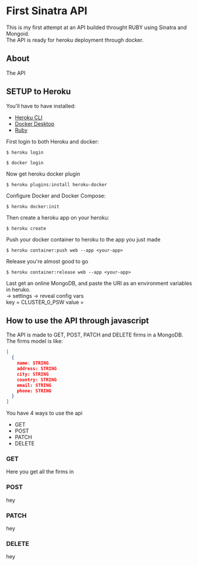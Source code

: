 # First Sinatra API

This is my first attempt at an API builded throught RUBY using Sinatra and Mongoid. </br>
The API is ready for heroku deployment through docker. 

## About 
The API 

## SETUP to Heroku 
You'll have to have installed: 
* [Heroku CLI](https://devcenter.heroku.com/articles/heroku-cli#download-and-install)
* [Docker Desktop](https://www.docker.com/products/docker-desktop)
* [Ruby](https://www.ruby-lang.org/en/downloads/) 

First login to both Heroku and docker:
```
$ heroku login 
```
```
$ docker login 
```
Now get heroku docker plugin
```
$ heroku plugins:install heroku-docker  
```
Configure Docker and Docker Compose:
```
$ heroku docker:init  
```
Then create a heroku app on your heroku:
```
$ heroku create 
```
Push your docker container to heroku to the app you just made
```
$ heroku container:push web --app <your-app> 
```
Release you're almost good to go
```
$ heroku container:release web --app <your-app> 
```

Last get an online MongoDB, and paste the URI as an environment variables in heruko. </br>
<your-app> -> settings -> reveal config vars </br>
key = CLUSTER_0_PSW
value = <your-URI>

## How to use the API through javascript
The API is made to GET, POST, PATCH and DELETE firms in a MongoDB. </br>
The firms model is like: 
```json 
[
  {
    name: STRING
    address: STRING
    city: STRING
    country: STRING
    email: STRING
    phone: STRING
  }
]
```

You have 4 ways to use the api

* GET
* POST
* PATCH
* DELETE

### GET
Here you get all the firms in  

### POST
hey

### PATCH
hey

### DELETE
hey 
